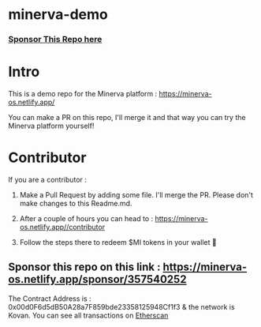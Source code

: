 # minerva-demo

### <a href="https://minerva-os.netlify.app/sponsor/357540252"> Sponsor This Repo here </a>

# Intro

This is a demo repo for the Minerva platform : https://minerva-os.netlify.app/

You can make a PR on this repo, I'll merge it and that way you can try the Minerva platform yourself!

# Contributor
If you are a contributor : 

1. Make a Pull Request by adding some file. I'll merge the PR. Please don't make changes to this Readme.md.

2. After a couple of hours you can head to : https://minerva-os.netlify.app//contributor

3. Follow the steps there to redeem $MI tokens in your wallet 🚀

## Sponsor this repo on this link : https://minerva-os.netlify.app/sponsor/357540252

The Contract Address is : 0x00d0F6d5dB50A28a7F859bde23358125948Cf1f3 & the network is Kovan. You can see all transactions on <a href="https://kovan.etherscan.io/address/0x00d0F6d5dB50A28a7F859bde23358125948Cf1f3"> Etherscan </a>
